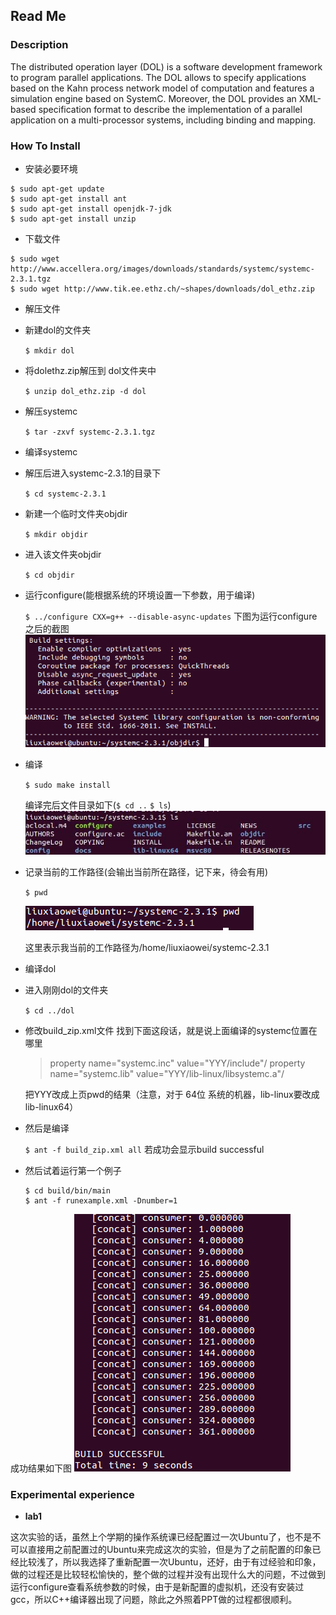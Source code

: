 ## Read Me ##

### Description ###

 The distributed operation layer (DOL) is a software development framework to program parallel applications. The DOL allows to specify applications based on the Kahn process network model of computation and features a simulation engine based on SystemC. Moreover, the DOL provides an XML-based specification format to describe the implementation of a parallel application on a multi-processor systems, including binding and mapping.

### How To Install ###

* 安装必要环境
``` 
$ sudo apt-get update
$ sudo apt-get install ant
$ sudo apt-get install openjdk-7-jdk
$ sudo apt-get install unzip
```

* 下载文件
```
$ sudo wget http://www.accellera.org/images/downloads/standards/systemc/systemc-2.3.1.tgz
$ sudo wget http://www.tik.ee.ethz.ch/~shapes/downloads/dol_ethz.zip
```
* 解压文件 
 - 新建dol的文件夹

    ` $ mkdir dol `
 - 将dolethz.zip解压到 dol文件夹中

    ` $ unzip dol_ethz.zip -d dol `
 - 解压systemc

    ` $ tar -zxvf systemc-2.3.1.tgz `

* 编译systemc
 - 解压后进入systemc-2.3.1的目录下

    ` $ cd systemc-2.3.1 `
 - 新建一个临时文件夹objdir

 	` $ mkdir objdir `
 - 进入该文件夹objdir

 	` $ cd objdir `
 - 运行configure(能根据系统的环境设置一下参数，用于编译)

 	` $ ../configure CXX=g++ --disable-async-updates `
下图为运行configure之后的截图
![](https://github.com/nickxiaowei/markdownpicture/raw/master/lab1_picture1.png)
 - 编译

 	` $ sudo make install `

   	编译完后文件目录如下(`$ cd ..`        `$ ls`)
   	![](https://github.com/nickxiaowei/markdownpicture/raw/master/lab1_picture2.jpg)

 - 记录当前的工作路径(会输出当前所在路径，记下来，待会有用)

 	` $ pwd `

   	![](https://github.com/nickxiaowei/markdownpicture/raw/master/lab1_picture3.png)

   	这里表示我当前的工作路径为/home/liuxiaowei/systemc-2.3.1

* 编译dol
 - 进入刚刚dol的文件夹
 
    ` $ cd ../dol `
 - 修改build_zip.xml文件
   找到下面这段话，就是说上面编译的systemc位置在哪里

   	> property name="systemc.inc" value="YYY/include"/
   	> property name="systemc.lib" value="YYY/lib-linux/libsystemc.a"/

   	把YYY改成上页pwd的结果（注意，对于  64位 系统的机器，lib-linux要改成lib-linux64）
 - 然后是编译
 
   ` $ ant -f build_zip.xml all `
若成功会显示build successful
 - 然后试着运行第一个例子
   
   ``` 
   $ cd build/bin/main
   $ ant -f runexample.xml -Dnumber=1
   ```
成功结果如下图
![](https://github.com/nickxiaowei/markdownpicture/raw/master/lab1_picture4.png)

### Experimental experience ###
* **lab1**

 这次实验的话，虽然上个学期的操作系统课已经配置过一次Ubuntu了，也不是不可以直接用之前配置过的Ubuntu来完成这次的实验，但是为了之前配置的印象已经比较浅了，所以我选择了重新配置一次Ubuntu，还好，由于有过经验和印象，做的过程还是比较轻松愉快的，整个做的过程并没有出现什么大的问题，不过做到运行configure查看系统参数的时候，由于是新配置的虚拟机，还没有安装过gcc，所以C++编译器出现了问题，除此之外照着PPT做的过程都很顺利。
